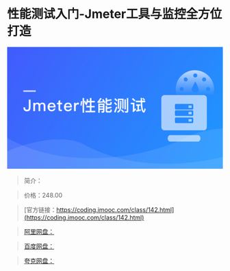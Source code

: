 # 性能测试入门-Jmeter工具与监控全方位打造

![img](../../assets/5fd188790975b68805400304.png)

> 简介：

> 价格：248.00

> [官方链接：https://coding.imooc.com/class/142.html](https://coding.imooc.com/class/142.html)

> [阿里网盘：](https://www.aliyundrive.com/s/RWGQuXzhFiF)

> [百度网盘：]()

> [夸克网盘：]()
